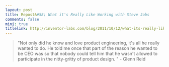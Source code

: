 ```yaml
---
layout: post
title: Repost&#58; What it's Really Like Working with Steve Jobs
comments: false
mini: true
titlelink: http://inventor-labs.com/blog/2011/10/12/what-its-really-like-working-with-steve-jobs.html
---
```


> "Not only did he know and love product engineering, it's all he really wanted to do. He told me once that part of the reason he wanted to be CEO was so that nobody could tell him that he wasn't allowed to participate in the nitty-gritty of product design. " - Glenn Reid